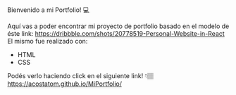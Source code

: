 Bienvenido a mi Portfolio! 💻

Aquí vas a poder encontrar mi proyecto de portfolio basado en el modelo de éste link: https://dribbble.com/shots/20778519-Personal-Website-in-React
El mismo fue realizado con:

+ HTML
+ CSS

Podés verlo haciendo click en el siguiente link! 👇🏽
https://acostatom.github.io/MiPortfolio/
